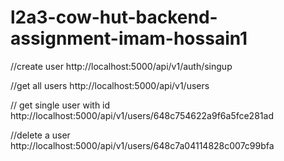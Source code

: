 # l2a3-cow-hut-backend-assignment-imam-hossain1

//create user
http://localhost:5000/api/v1/auth/singup

//get all users 
http://localhost:5000/api/v1/users

// get single user with id 
http://localhost:5000/api/v1/users/648c754622a9f6a5fce281ad

//delete a user 
http://localhost:5000/api/v1/users/648c7a04114828c007c99bfa